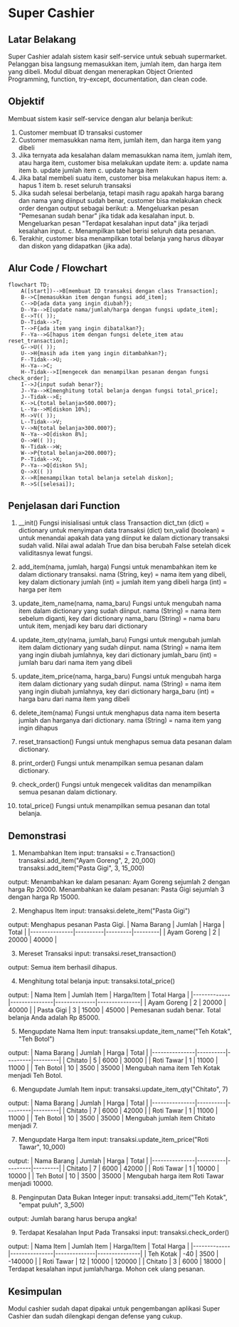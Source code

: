 # Super Cashier

## Latar Belakang
Super Cashier adalah sistem kasir self-service untuk sebuah supermarket. Pelanggan bisa langsung memasukkan item, jumlah item, dan harga item yang dibeli.
Modul dibuat dengan menerapkan Object Oriented Programming, function, try-except, documentation, dan clean code.

## Objektif
Membuat sistem kasir self-service dengan alur belanja berikut:
1. Customer membuat ID transaksi customer
2. Customer memasukkan nama item, jumlah item, dan harga item yang dibeli
3. Jika ternyata ada kesalahan dalam memasukkan nama item, jumlah item, atau harga item, customer bisa melakukan update item:
   a. update nama item
   b. update jumlah item
   c. update harga item
4. Jika batal membeli suatu item, customer bisa melakukan hapus item:
   a. hapus 1 item
   b. reset seluruh transaksi
5. Jika sudah selesai berbelanja, tetapi masih ragu apakah harga barang dan nama yang diinput sudah benar, customer bisa melakukan check order dengan output sebagai berikut:
   a. Mengeluarkan pesan "Pemesanan sudah benar" jika tidak ada kesalahan input.
   b. Mengeluarkan pesan "Terdapat kesalahan input data" jika terjadi kesalahan input.
   c. Menampilkan tabel berisi seluruh data pesanan.
6. Terakhir, customer bisa menampilkan total belanja yang harus dibayar dan diskon yang didapatkan (jika ada).

## Alur Code / Flowchart
```mermaid
flowchart TD;
    A([start])-->B[membuat ID transaksi dengan class Transaction];
    B-->C[memasukkan item dengan fungsi add_item];
    C-->D{ada data yang ingin diubah?};
    D--Ya-->E[update nama/jumlah/harga dengan fungsi update_item];
    E-->T(( ));
    D--Tidak-->T;
    T-->F{ada item yang ingin dibatalkan?};
    F--Ya-->G[hapus item dengan fungsi delete_item atau reset_transaction];
    G-->U(( ));
    U-->H{masih ada item yang ingin ditambahkan?};
    F--Tidak-->U;
    H--Ya-->C;
    H--Tidak-->I[mengecek dan menampilkan pesanan dengan fungsi check_order];
    I-->J{input sudah benar?};
    J--Ya-->K[menghitung total belanja dengan fungsi total_price];
    J--Tidak-->E;
    K-->L{total belanja>500.000?};
    L--Ya-->M[diskon 10%];
    M-->V(( ));
    L--Tidak-->V;
    V-->N{total belanja>300.000?};
    N--Ya-->O[diskon 8%];
    O-->W(( ));
    N--Tidak-->W;
    W-->P{total belanja>200.000?};
    P--Tidak-->X;
    P--Ya-->Q[diskon 5%];
    Q-->X(( ))
    X-->R[menampilkan total belanja setelah diskon];
    R-->S([selesai]);
```

## Penjelasan dari Function
1. __init()
Fungsi inisialisasi untuk class Transaction
dict_txn (dict) = dictionary untuk menyimpan data transaksi (dict)
txn_valid (boolean) = untuk menandai apakah data yang diinput ke dalam dictionary transaksi sudah valid. Nilai awal adalah True dan bisa berubah False setelah dicek validitasnya lewat fungsi.

2. add_item(nama, jumlah, harga)
Fungsi untuk menambahkan item ke dalam dictionary transaksi.
nama (String, key) = nama item yang dibeli, key dalam dictionary
jumlah (int) = jumlah item yang dibeli
harga (int) = harga per item

3. update_item_name(nama, nama_baru)
Fungsi untuk mengubah nama item dalam dictionary yang sudah diinput.
nama (String) = nama item sebelum diganti, key dari dictionary
nama_baru (String) = nama baru untuk item, menjadi key baru dari dictionary

4. update_item_qty(nama, jumlah_baru)
Fungsi untuk mengubah jumlah item dalam dictionary yang sudah diinput.
nama (String) = nama item yang ingin diubah jumlahnya, key dari dictionary
jumlah_baru (int) = jumlah baru dari nama item yang dibeli

5. update_item_price(nama, harga_baru)
Fungsi untuk mengubah harga item dalam dictionary yang sudah diinput.
nama (String) = nama item yang ingin diubah jumlahnya, key dari dictionary
harga_baru (int) = harga baru dari nama item yang dibeli

6. delete_item(nama)
Fungsi untuk menghapus data nama item beserta jumlah dan harganya dari dictionary.
nama (String) = nama item yang ingin dihapus

7. reset_transaction()
Fungsi untuk menghapus semua data pesanan dalam dictionary.

8. print_order()
Fungsi untuk menampilkan semua pesanan dalam dictionary.

9. check_order()
Fungsi untuk mengecek validitas dan menampilkan semua pesanan dalam dictionary.

10. total_price()
Fungsi untuk menampilkan semua pesanan dan total belanja.

## Demonstrasi
1. Menambahkan Item
input:
transaksi = c.Transaction()
transaksi.add_item("Ayam Goreng", 2, 20_000)
transaksi.add_item("Pasta Gigi", 3, 15_000)

output:
Menambahkan ke dalam pesanan: Ayam Goreng sejumlah 2 dengan harga Rp 20000.
Menambahkan ke dalam pesanan: Pasta Gigi sejumlah 3 dengan harga Rp 15000.

2. Menghapus Item
input:
transaksi.delete_item("Pasta Gigi")

output:
Menghapus pesanan Pasta Gigi.
| Nama Barang   |   Jumlah |   Harga |   Total |
|---------------|----------|---------|---------|
| Ayam Goreng   |        2 |   20000 |   40000 |

3. Mereset Transaksi
input:
transaksi.reset_transaction()

output:
Semua item berhasil dihapus.

4. Menghitung total belanja
input:
transaksi.total_price()

output:
| Nama Item   |   Jumlah Item |   Harga/Item |   Total Harga |
|-------------|---------------|--------------|---------------|
| Ayam Goreng |             2 |        20000 |         40000 |
| Pasta Gigi  |             3 |        15000 |         45000 |
Pemesanan sudah benar.
Total belanja Anda adalah Rp 85000.

5. Mengupdate Nama Item
input:
transaksi.update_item_name("Teh Kotak", "Teh Botol")

output:
| Nama Barang   |   Jumlah |   Harga |   Total |
|---------------|----------|---------|---------|
| Chitato       |        5 |    6000 |   30000 |
| Roti Tawar    |        1 |   11000 |   11000 |
| Teh Botol     |       10 |    3500 |   35000 |
Mengubah nama item Teh Kotak menjadi Teh Botol.

6. Mengupdate Jumlah Item
input:
transaksi.update_item_qty("Chitato", 7)

output:
| Nama Barang   |   Jumlah |   Harga |   Total |
|---------------|----------|---------|---------|
| Chitato       |        7 |    6000 |   42000 |
| Roti Tawar    |        1 |   11000 |   11000 |
| Teh Botol     |       10 |    3500 |   35000 |
Mengubah jumlah item Chitato menjadi 7.

7. Mengupdate Harga Item
input:
transaksi.update_item_price("Roti Tawar", 10_000)

output:
| Nama Barang   |   Jumlah |   Harga |   Total |
|---------------|----------|---------|---------|
| Chitato       |        7 |    6000 |   42000 |
| Roti Tawar    |        1 |   10000 |   10000 |
| Teh Botol     |       10 |    3500 |   35000 |
Mengubah harga item Roti Tawar menjadi 10000.

8. Penginputan Data Bukan Integer
input:
transaksi.add_item("Teh Kotak", "empat puluh", 3_500)

output:
Jumlah barang harus berupa angka!

9. Terdapat Kesalahan Input Pada Transaksi
input:
transaksi.check_order()

output:
| Nama Item   |   Jumlah Item |   Harga/Item |   Total Harga |
|-------------|---------------|--------------|---------------|
| Teh Kotak   |           -40 |         3500 |       -140000 |
| Roti Tawar  |            12 |        10000 |        120000 |
| Chitato     |             3 |         6000 |         18000 |
Terdapat kesalahan input jumlah/harga. Mohon cek ulang pesanan.

## Kesimpulan
Modul cashier sudah dapat dipakai untuk pengembangan aplikasi Super Cashier dan sudah dilengkapi dengan defense yang cukup.
